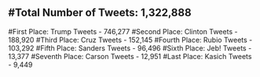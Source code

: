 #Total Number of Tweets: 1,322,888 
---
#First Place: Trump Tweets - 746,277
#Second Place: Clinton Tweets - 188,920
#Third Place: Cruz Tweets - 152,145
#Fourth Place: Rubio Tweets - 103,292
#Fifth Place: Sanders Tweets - 96,496
#Sixth Place: Jeb! Tweets - 13,377
#Seventh Place: Carson Tweets - 12,951
#Last Place: Kasich Tweets - 9,449
